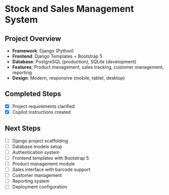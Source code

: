 # Stock and Sales Management System

## Project Overview
- **Framework**: Django (Python)
- **Frontend**: Django Templates + Bootstrap 5
- **Database**: PostgreSQL (production), SQLite (development)
- **Features**: Product management, sales tracking, customer management, reporting
- **Design**: Modern, responsive (mobile, tablet, desktop)

## Completed Steps
- [x] Project requirements clarified
- [x] Copilot instructions created

## Next Steps
- [ ] Django project scaffolding
- [ ] Database models setup
- [ ] Authentication system
- [ ] Frontend templates with Bootstrap 5
- [ ] Product management module
- [ ] Sales interface with barcode support
- [ ] Customer management
- [ ] Reporting system
- [ ] Deployment configuration

